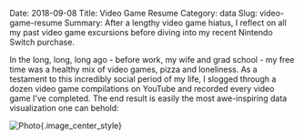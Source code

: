 Date: 2018-09-08
Title: Video Game Resume
Category: data
Slug: video-game-resume
Summary: After a lengthy video game hiatus, I reflect on all my past video game excursions before diving into my recent Nintendo Switch purchase.  
   
In the long, long, long ago - before work, my wife and grad school - my free time was a healthy mix 
of video games, pizza and loneliness. As a testament to this incredibly social period of 
my life, I slogged through a dozen video game compilations on YouTube and recorded every video game 
I've completed. The end result is easily the most awe-inspiring data visualization one can behold:

![Photo]({attach}/assets/data/2018/video-game-resume.png){.image_center_style}
